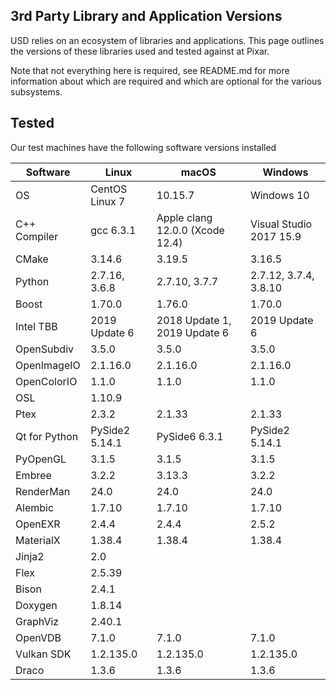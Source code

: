 3rd Party Library and Application Versions
------------------------------------------

USD relies on an ecosystem of libraries and applications. This page outlines
the versions of these libraries used and tested against at Pixar.

Note that not everything here is required, see README.md for more information
about which are required and which are optional for the various subsystems.

## Tested

Our test machines have the following software versions installed

| Software      | Linux                | macOS                        | Windows                        |
| ------------- | -------------------- | ---------------------------- | ------------------------------ |
| OS            | CentOS Linux 7       | 10.15.7                      | Windows 10                     |
| C++ Compiler  | gcc 6.3.1            | Apple clang 12.0.0 (Xcode 12.4) | Visual Studio 2017 15.9     |
| CMake         | 3.14.6               | 3.19.5                       | 3.16.5                         |
| Python        | 2.7.16, 3.6.8        | 2.7.10, 3.7.7                | 2.7.12, 3.7.4, 3.8.10          |
| Boost         | 1.70.0               | 1.76.0                       | 1.70.0                         |
| Intel TBB     | 2019 Update 6        | 2018 Update 1, 2019 Update 6 | 2019 Update 6                  |
| OpenSubdiv    | 3.5.0                | 3.5.0                        | 3.5.0                          |
| OpenImageIO   | 2.1.16.0             | 2.1.16.0                     | 2.1.16.0                       |
| OpenColorIO   | 1.1.0                | 1.1.0                        | 1.1.0                          |
| OSL           | 1.10.9               |                              |                                |
| Ptex          | 2.3.2                | 2.1.33                       | 2.1.33                         |
| Qt for Python | PySide2 5.14.1       | PySide6 6.3.1                | PySide2 5.14.1                 |
| PyOpenGL      | 3.1.5                | 3.1.5                        | 3.1.5                          |
| Embree        | 3.2.2                | 3.13.3                       | 3.2.2                          |
| RenderMan     | 24.0                 | 24.0                         | 24.0                           |
| Alembic       | 1.7.10               | 1.7.10                       | 1.7.10                         |
| OpenEXR       | 2.4.4                | 2.4.4                        | 2.5.2                          |
| MaterialX     | 1.38.4               | 1.38.4                       | 1.38.4                         |
| Jinja2        | 2.0                  |                              |                                |
| Flex          | 2.5.39               |                              |                                |
| Bison         | 2.4.1                |                              |                                |
| Doxygen       | 1.8.14               |                              |                                |
| GraphViz      | 2.40.1               |                              |                                |
| OpenVDB       | 7.1.0                | 7.1.0                        | 7.1.0                          |
| Vulkan SDK    | 1.2.135.0            | 1.2.135.0                    | 1.2.135.0                      |
| Draco         | 1.3.6                | 1.3.6                        | 1.3.6                          |
